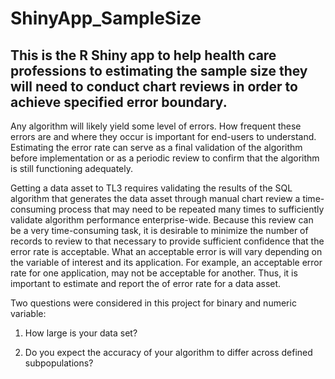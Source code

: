# ShinyApp_SampleSize
This is the R Shiny app to help health care professions to estimating the sample size they will need to conduct chart reviews in order to achieve specified error boundary.
---------------------------------------------------------------------------------

Any algorithm will likely yield some level of errors. How frequent these errors are and where they occur is important for end-users to understand. Estimating the error rate can serve as a final validation of the algorithm before implementation or as a periodic review to confirm that the algorithm is still functioning adequately.  

Getting a data asset to TL3 requires validating the results of the SQL algorithm that generates the data asset through manual chart review a time-consuming process that may need to be repeated many times to sufficiently validate algorithm performance enterprise-wide.  Because this review can be a very time-consuming task, it is desirable to minimize the number of records to review to that necessary to provide sufficient confidence that the error rate is acceptable. What an acceptable error is will vary depending on the variable of interest and its application. For example, an acceptable error rate for one application, may not be acceptable for another. Thus, it is important to estimate and report the  of error rate for a data asset.  

Two questions were considered in this project for binary and numeric variable:

1. How large is your data set?

2. Do you expect the accuracy of your algorithm to differ across defined subpopulations? 

